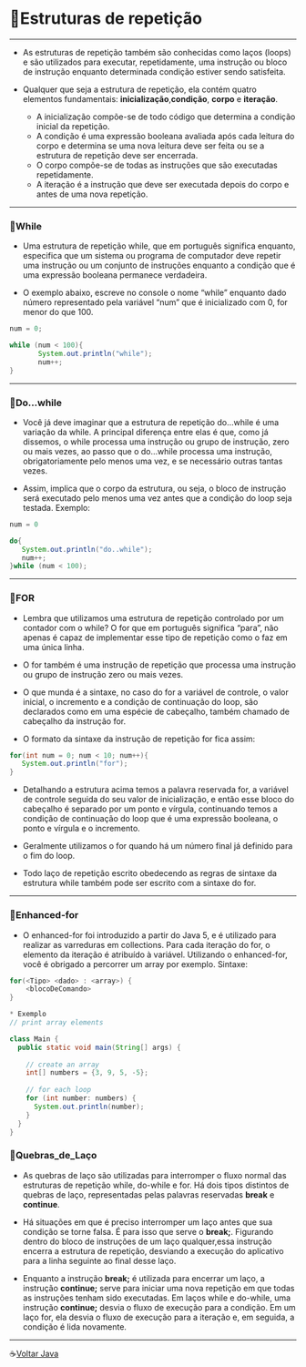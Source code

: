 # :floppy_disk:Estruturas de repetição
---
* As estruturas de repetição também são conhecidas como laços (loops) e são utilizados para executar, repetidamente, uma instrução ou bloco de instrução enquanto determinada condição estiver sendo satisfeita.

* Qualquer que seja a estrutura de repetição, ela contém quatro elementos fundamentais: 
**inicialização**,**condição**, **corpo** e **iteração**. 
   * A inicialização compõe-se de todo código que determina a condição inicial da repetição. 
   * A condição é uma expressão booleana avaliada após cada leitura do corpo e 
   determina se uma nova leitura deve ser feita ou se a estrutura de repetição deve ser encerrada. 
   * O corpo compõe-se de todas as instruções que são executadas repetidamente. 
   * A iteração é a instrução que deve ser executada depois do corpo e antes de uma nova repetição.
---

### :open_file_folder:While

* Uma estrutura de repetição while, que em português significa enquanto, especifica que um sistema ou programa de computador deve repetir uma instrução ou um conjunto de instruções enquanto a condição que é uma expressão booleana permanece verdadeira.

* O exemplo abaixo, escreve no console o nome  “while” enquanto dado número representado pela variável “num” que é inicializado com 0, for menor do que 100.
```java
num = 0;

while (num < 100){
       System.out.println("while");
       num++;
}
```
---
### :open_file_folder:Do…while

* Você já deve imaginar que a estrutura de repetição do…while é uma variação da while. 
A principal diferença entre elas é que, como já dissemos, o while processa uma instrução ou grupo de instrução, zero ou mais vezes, ao passo que o do…while processa uma instrução, obrigatoriamente pelo menos uma vez, e se necessário outras tantas vezes.

* Assim, implica que o corpo da estrutura, ou seja, o bloco de instrução será executado pelo menos uma vez antes que a condição do loop seja testada. Exemplo:
```java
num = 0

do{
   System.out.println("do..while");
   num++;
}while (num < 100);
```
---

### :open_file_folder:FOR
* Lembra que utilizamos uma estrutura de repetição controlado por um contador com o while?
O for que em português significa “para”, não apenas é capaz de implementar esse tipo de repetição como o faz
em uma única linha.

* O for também é uma instrução de repetição que processa uma instrução ou grupo de instrução zero ou mais vezes.
* O que munda é a sintaxe, no caso do for a variável de controle, o valor inicial, o incremento e a condição de 
continuação do loop, são declarados como em uma espécie de cabeçalho, também chamado de cabeçalho da instrução for.

* O formato da sintaxe da instrução de repetição for fica assim:
```java
for(int num = 0; num < 10; num++){
   System.out.println("for");
} 
```
* Detalhando a estrutura acima temos a palavra reservada for, a variável de controle seguida do seu valor de inicialização, e então esse bloco do cabeçalho é separado por um ponto e vírgula, continuando temos a condição de continuação do loop que é uma expressão booleana, o ponto e vírgula e o incremento.

* Geralmente utilizamos o for quando há um número final já definido para o fim do loop.

* Todo laço de repetição escrito obedecendo as regras de sintaxe da estrutura while também pode ser escrito com a sintaxe do for.
---
### :open_file_folder:Enhanced-for
* O enhanced-for foi introduzido a partir do Java 5, e é utilizado para realizar as varreduras em collections. 
Para cada iteração do for, o elemento da iteração é atribuído à variável. Utilizando o enhanced-for, você é obrigado a percorrer um array por exemplo.
Sintaxe:
```java
for(<Tipo> <dado> : <array>) {
    <blocoDeComando>
}
```
```java
* Exemplo
// print array elements 

class Main {
  public static void main(String[] args) {
      
    // create an array
    int[] numbers = {3, 9, 5, -5};
    
    // for each loop 
    for (int number: numbers) {
      System.out.println(number);
    }
  }
}
```

### :open_file_folder:Quebras_de_Laço
* As quebras de laço são utilizadas para interromper o fluxo normal das estruturas de repetição while, do-while e for. Há dois tipos distintos de quebras de laço, representadas pelas palavras reservadas **break** e **continue**.

* Há situações em que é preciso interromper um laço antes que sua condição se torne falsa. 
É para isso que serve o **break;**. Figurando dentro do bloco de instruções de um laço qualquer,essa instrução encerra a estrutura de repetição, desviando a execução do aplicativo para a linha seguinte ao final desse laço.

* Enquanto a instrução **break;** é utilizada para encerrar um laço, a instrução **continue;** serve para iniciar uma nova repetição em que todas as instruções tenham sido executadas. Em laços while e do-while, uma instrução **continue;** desvia o fluxo de execução para a condição. Em um laço for, ela desvia o fluxo de execução para a iteração e, em seguida, a condição é lida novamente.

---

:coffee:[Voltar Java](https://github.com/Dev-HideyukiTakahashi/Programador-Essencial)


